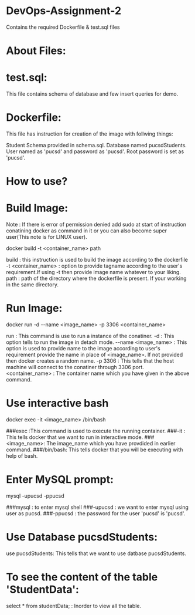 # DevOps-Assignment-2
Contains the required Dockerfile &amp; test.sql files

# About Files:
# test.sql:
This file contains schema of database and few insert queries for demo.

# Dockerfile:
This file has instruction for creation of the image with follwing things:

Student Schema provided in schema.sql.
Database named pucsdStudents.
User named as 'pucsd' and password as 'pucsd'.
Root password is set as 'pucsd'.

# How to use?
# Build Image:
Note : If there is error of permission denied add sudo at start of instruction conatining docker as command in it or you can also become super user(This note is for LINUX user).

docker build -t <container_name> path

build : this instruction is used to build the image according to the dockerfile
-t <container_name> : option to provide tagname according to the user's requirement.If using -t then provide image name whatever to your liking.
path : path of the directory where the dockerfile is present. If your working in the same directory.

# Run Image:
docker run -d --name <image_name> -p 3306 <container_name>

run : This command is use to run a instance of the conatiner.
-d : This option tells to run the image in detach mode.
--name <image_name> : This option is used to provide name to the image according to user's requirement provide the name in place of <image_name>. If not provided then docker creates a random name.
-p 3306 : This tells that the host machine will connect to the conatiner through 3306 port.
<container_name> : The container name which you have given in the above command.

# Use interactive bash
docker exec -it <image_name> /bin/bash

###exec :This command is used to execute the running container.
###-it : This tells docker that we want to run in interactive mode.
###<image_name>: The image_name which you have provdided in earlier command.
###/bin/bash: This tells docker that you will be executing with help of bash.

# Enter MySQL prompt:
mysql -upucsd -ppucsd

###mysql : to enter mysql shell
###-upucsd : we want to enter mysql using user as pucsd.
###-ppucsd : the password for the user 'pucsd' is 'pucsd'.

# Use Database pucsdStudents:
use pucsdStudents: This tells that we want to use datbase pucsdStudents.

# To see the content of the table 'StudentData':
select * from studentData; : Inorder to view all the table.
